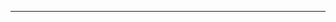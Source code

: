 <md-toc-page summary="SUMMARY"></md-toc-page>

---

<made-with-docspa url="https://www.swimlane.com" size="1" name="Swimlane">
</made-with-docspa>
